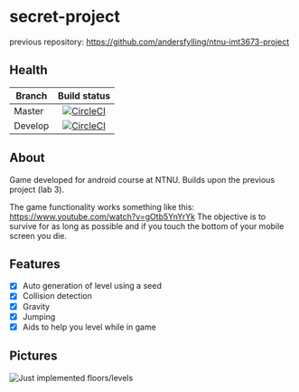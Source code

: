 # secret-project
previous repository: https://github.com/andersfylling/ntnu-imt3673-project

## Health
| Branch       | Build status  |
| ------------ |:-------------:|
| Master       | [![CircleCI](https://circleci.com/gh/andersfylling/secret-project/tree/master.svg?style=svg)](https://circleci.com/gh/andersfylling/secret-project/tree/master)    |
| Develop      | [![CircleCI](https://circleci.com/gh/andersfylling/secret-project/tree/develop.svg?style=svg)](https://circleci.com/gh/andersfylling/secret-project/tree/develop)   |



## About
Game developed for android course at NTNU. Builds upon the previous project (lab 3).

The game functionality works something like this: https://www.youtube.com/watch?v=gOtb5YnYrYk
The objective is to survive for as long as possible and if you touch the bottom of your
mobile screen you die.

## Features

- [x] Auto generation of level using a seed
- [x] Collision detection
- [x] Gravity
- [x] Jumping
- [x] Aids to help you level while in game

## Pictures

![Just implemented floors/levels](https://i.imgur.com/ElGWEom.jpg)
